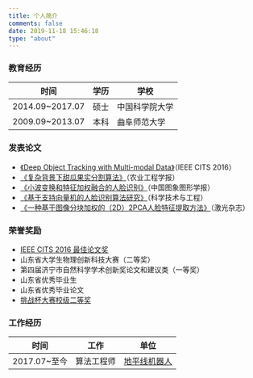```yaml
---
title: 个人简介
comments: false
date: 2019-11-18 15:46:18
type: "about"
---
```


### 教育经历
| 时间|学历|学校
|-|-|-|
|2014.09~2017.07|硕士|中国科学院大学
|2009.09~2013.07|本科|曲阜师范大学


### 发表论文
* [《Deep Object Tracking with Multi-modal Data》](https://ieeexplore.ieee.org/abstract/document/7546403/)（IEEE CITS 2016）
* [《复杂背景下甜瓜果实分割算法》](http://www.tcsae.org/nygcxb/ch/reader/view_abstract.aspx?file_no=20140223)（农业工程学报）
* [《小波变换和特征加权融合的人脸识别》](http://www.cjig.cn/jig/ch/reader/view_abstract.aspx?file_no=20121209)（中国图象图形学报）
* [《基于支持向量机的人脸识别算法研究》](http://www.cnki.com.cn/Article/CJFDTotal-KXJS201134053.htm)（科学技术与工程）
* [《一种基于图像分块加权的（2D）2PCA人脸特征提取方法》](http://www.cnki.com.cn/Article/CJFDTOTAL-JGZZ201305011.htm)（激光杂志）


### 荣誉奖励

* [IEEE CITS 2016 最佳论文奖](http://opt.cas.cn/xwzx/tpxw/201607/t20160715_4641677.html)
* 山东省大学生物理创新科技大赛（二等奖）
* 第四届济宁市自然科学学术创新奖论文和建议类（一等奖）
* 山东省优秀毕业生
* 山东省优秀毕业论文
* [挑战杯大赛校级二等奖](http://www.tiaozhanbei.net/project/4368/)

### 工作经历
| 时间|工作 |单位
|-|-|-|
|2017.07~至今|算法工程师|[地平线机器人](http://www.horizon-robotics.com)|


